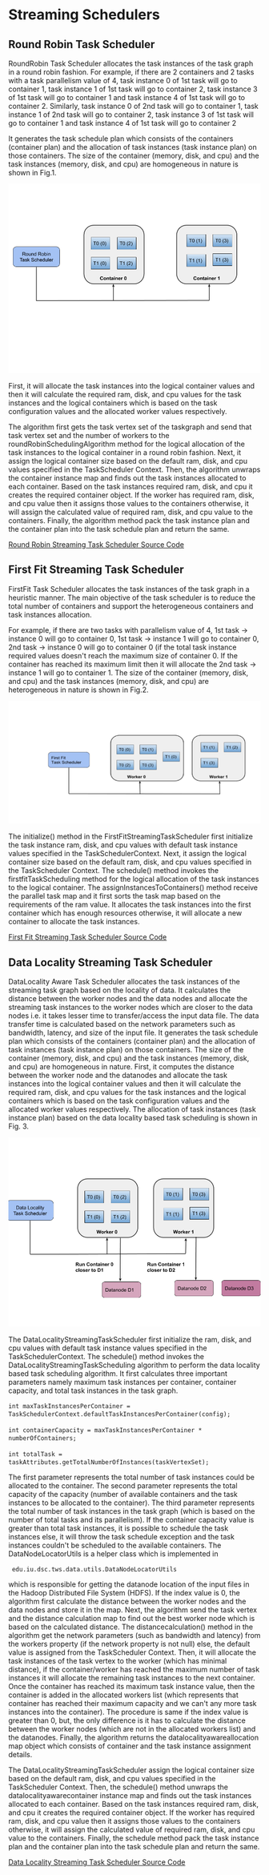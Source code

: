 # Streaming Schedulers

## Round Robin Task Scheduler

RoundRobin Task Scheduler allocates the task instances of the task graph in a round robin fashion. 
For example, if there are 2 containers and 2 tasks with a task parallelism value of 4, task instance 
0 of 1st task will go to container 1, task instance 1 of 1st task will go to container 2, task instance
3 of 1st task will go to container 1 and task instance 4 of 1st task will go to container 2. Similarly,
task instance 0 of 2nd task will go to container 1, task instance 1 of 2nd task will go to container 2, 
task instance 3 of 1st task will go to container 1 and task instance 4 of 1st task will go to container 2

It generates the task schedule plan which consists of the containers \(container plan\) and the 
allocation of task instances \(task instance plan\) on those containers. The size of the container 
\(memory, disk, and cpu\) and the task instances \(memory, disk, and cpu\) are homogeneous in nature
is shown in Fig.1.

![Round Robin Allocation](../../../images/roundrobin_taskscheduler.png)

First, it will allocate the task instances into the logical container values and then it will 
calculate the required ram, disk, and cpu values for the task instances and the logical containers 
which is based on the task configuration values and the allocated worker values respectively.

The algorithm first gets the task vertex set of the taskgraph and send that task vertex set and the number 
of workers to the roundRobinSchedulingAlgorithm method for the logical allocation of the task instances 
to the logical container in a round robin fashion. Next, it assign the logical container size based 
on the default ram, disk, and cpu values specified in the TaskScheduler Context. Then, the algorithm 
unwraps the container instance map and finds out the task instances allocated to each container. 
Based on the task instances required ram, disk, and cpu it creates the required container object. 
If the worker has required ram, disk, and cpu value then it assigns those values to the containers 
otherwise, it will assign the calculated value of required ram, disk, and cpu value to the containers. 
Finally, the algorithm method pack the task instance plan and the container plan into the task 
schedule plan and return the same.

[Round Robin Streaming Task Scheduler Source Code](https://github.com/DSC-SPIDAL/twister2/blob/master/twister2/taskscheduler/src/java/edu/iu/dsc/tws/tsched/streaming/roundrobin/RoundRobinTaskScheduler.java)


## First Fit Streaming Task Scheduler

FirstFit Task Scheduler allocates the task instances of the task graph in a heuristic manner. 
The main objective of the task scheduler is to reduce the total number of containers and support the 
heterogeneous containers and task instances allocation.

For example, if there are two tasks with parallelism value of 4, 1st task -&gt; instance 0 will go 
to container 0, 1st task -&gt; instance 1 will go to container 0, 2nd task -&gt; instance 0 will go 
to container 0 \(if the total task instance required values doesn't reach the maximum size of 
container 0. If the container has reached its maximum limit then it will allocate the 2nd task -&gt; 
instance 1 will go to container 1. The size of the container (memory, disk, and cpu) and the task 
instances (memory, disk, and cpu) are heterogeneous in nature is shown in Fig.2.

![First Fit Allocation](../../../images/firstfit_taskscheduler.png)

The initialize() method in the FirstFitStreamingTaskScheduler first initialize the task instance ram, 
disk, and cpu values with default task instance values specified in the TaskSchedulerContext. Next, 
it assign the logical container size based on the default ram, disk, and cpu values specified in the 
TaskScheduler Context. The schedule() method invokes the firstfitTaskScheduling method for the logical
allocation of the task instances to the logical container. The assignInstancesToContainers() method 
receive the parallel task map and it first sorts the task map based on the requirements of the ram value. 
It allocates the task instances into the first container which has enough resources otherwise, it will 
allocate a new container to allocate the task instances.

[First Fit Streaming Task Scheduler Source Code](https://github.com/DSC-SPIDAL/twister2/blob/master/twister2/taskscheduler/src/java/edu/iu/dsc/tws/tsched/streaming/firstfit/FirstFitStreamingTaskScheduler.java)

## Data Locality Streaming Task Scheduler

DataLocality Aware Task Scheduler allocates the task instances of the streaming task graph based on 
the locality of data. It calculates the distance between the worker nodes and the data nodes and 
allocate the streaming task instances to the worker nodes which are closer to the data nodes i.e. 
it takes lesser time to transfer/access the input data file. The data transfer time is calculated 
based on the network parameters such as bandwidth, latency, and size of the input file. It generates 
the task schedule plan which consists of the containers \(container plan\) and the allocation of 
task instances \(task instance plan\) on those containers. The size of the container \(memory, disk, 
and cpu\) and the task instances \(memory, disk, and cpu\) are homogeneous in nature. First, it 
computes the distance between the worker node and the datanodes and allocate the task instances into
the logical container values and then it will calculate the required ram, disk, and cpu values for 
the task instances and the logical containers which is based on the task configuration values and 
the allocated worker values respectively. The allocation of task instances (task instance plan) based 
on the data locality based task scheduling is shown in Fig. 3.
                                          
![Data Locality Aware Allocation](../../../images/datalocality_taskscheduler.png)


The DataLocalityStreamingTaskScheduler first initialize the ram, disk, and cpu values with default 
task instance values specified in the TaskSchedulerContext. The schedule() method invokes the 
DataLocalityStreamingTaskScheduling algorithm to perform the data locality based task scheduling 
algorithm. It first calculates three important parameters namely maximum task instances per 
container, container capacity, and total task instances in the task graph.

```text
int maxTaskInstancesPerContainer = TaskSchedulerContext.defaultTaskInstancesPerContainer(config);

int containerCapacity = maxTaskInstancesPerContainer * numberOfContainers;

int totalTask = taskAttributes.getTotalNumberOfInstances(taskVertexSet);
```

The first parameter represents the total number of task instances could be allocated to the container. 
The second parameter represents the total capacity of the capacity \(number of available containers 
and the task instances to be allocated to the container\). The third parameter represents the total 
number of task instances in the task graph \(which is based on the number of total tasks and its 
parallelism\). If the container capacity value is greater than total task instances, it is possible
to schedule the task instances else, it will throw the task schedule exception and the task 
instances couldn't be scheduled to the available containers. The DataNodeLocatorUtils is a helper 
class which is implemented in

```text
 edu.iu.dsc.tws.data.utils.DataNodeLocatorUtils
```

which is responsible for getting the datanode location of the input files in the Hadoop Distributed 
File System \(HDFS\). If the index value is 0, the algorithm first calculate the distance between 
the worker nodes and the data nodes and store it in the map. Next, the algorithm send the task 
vertex and the distance calculation map to find out the best worker node which is based on the 
calculated distance. The distancecalculation() method in the algorithm get the network parameters
\(such as bandwidth and latency\) from the workers property \(if the network property is not null\) 
else, the default value is assigned from the TaskScheduler Context. Then, it will allocate the task 
instances of the task vertex to the worker \(which has minimal distance\), if the container/worker 
has reached the maximum number of task instances it will allocate the remaining task instances to 
the next container. Once the container has reached its maximum task instance value, then the container
 is added in the allocated workers list \(which represents that container has reached their maximum 
 capacity and we can't any more task instances into the container\). The procedure is same if the 
 index value is greater than 0, but, the only difference is it has to calculate the distance between 
 the worker nodes \(which are not in the allocated workers list\) and the datanodes. Finally, the 
 algorithm returns the datalocalityawareallocation map object which consists of container and the 
 task instance assignment details.

The DataLocalityStreamingTaskScheduler assign the logical container size based on the default ram, 
disk, and cpu values specified in the TaskScheduler Context. Then, the schedule() method unwraps the 
datalocalityawarecontainer instance map and finds out the task instances allocated to each container. 
Based on the task instances required ram, disk, and cpu it creates the required container object. 
If the worker has required ram, disk, and cpu value then it assigns those values to the containers 
otherwise, it will assign the calculated value of required ram, disk, and cpu value to the containers. 
Finally, the schedule method pack the task instance plan and the container plan into the task schedule
plan and return the same.

[Data Locality Streaming Task Scheduler Source Code](https://github.com/DSC-SPIDAL/twister2/blob/master/twister2/taskscheduler/src/java/edu/iu/dsc/tws/tsched/streaming/datalocalityaware/DataLocalityStreamingTaskScheduler.java)

